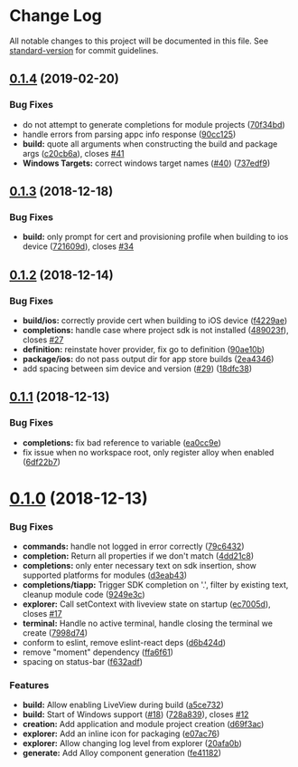 # Change Log

All notable changes to this project will be documented in this file. See [standard-version](https://github.com/conventional-changelog/standard-version) for commit guidelines.

<a name="0.1.4"></a>
## [0.1.4](https://github.com/appcelerator/vscode-appcelerator-titanium/compare/v0.1.3...v0.1.4) (2019-02-20)


### Bug Fixes

* do not attempt to generate completions for module projects ([70f34bd](https://github.com/appcelerator/vscode-appcelerator-titanium/commit/70f34bd))
* handle errors from parsing appc info response ([90cc125](https://github.com/appcelerator/vscode-appcelerator-titanium/commit/90cc125))
* **build:** quote all arguments when constructing the build and package args ([c20cb6a](https://github.com/appcelerator/vscode-appcelerator-titanium/commit/c20cb6a)), closes [#41](https://github.com/appcelerator/vscode-appcelerator-titanium/issues/41)
* **Windows Targets:** correct windows target names ([#40](https://github.com/appcelerator/vscode-appcelerator-titanium/issues/40)) ([737edf9](https://github.com/appcelerator/vscode-appcelerator-titanium/commit/737edf9))



<a name="0.1.3"></a>
## [0.1.3](https://github.com/appcelerator/vscode-appcelerator-titanium/compare/v0.1.2...v0.1.3) (2018-12-18)


### Bug Fixes

* **build:** only prompt for cert and provisioning profile when building to ios device ([721609d](https://github.com/appcelerator/vscode-appcelerator-titanium/commit/721609d)), closes [#34](https://github.com/appcelerator/vscode-appcelerator-titanium/issues/34)



<a name="0.1.2"></a>
## [0.1.2](https://github.com/appcelerator/vscode-appcelerator-titanium/compare/v0.1.1...v0.1.2) (2018-12-14)


### Bug Fixes

* **build/ios:** correctly provide cert when building to iOS device ([f4229ae](https://github.com/appcelerator/vscode-appcelerator-titanium/commit/f4229ae))
* **completions:** handle case where project sdk is not installed ([489023f](https://github.com/appcelerator/vscode-appcelerator-titanium/commit/489023f)), closes [#27](https://github.com/appcelerator/vscode-appcelerator-titanium/issues/27)
* **definition:** reinstate hover provider, fix go to definition ([90ae10b](https://github.com/appcelerator/vscode-appcelerator-titanium/commit/90ae10b))
* **package/ios:** do not pass output dir for app store builds ([2ea4346](https://github.com/appcelerator/vscode-appcelerator-titanium/commit/2ea4346))
* add spacing between sim device and version ([#29](https://github.com/appcelerator/vscode-appcelerator-titanium/issues/29)) ([18dfc38](https://github.com/appcelerator/vscode-appcelerator-titanium/commit/18dfc38))



## [0.1.1](https://github.com/appcelerator/vscode-appcelerator-titanium/compare/v0.1.0...v0.1.1) (2018-12-13)


### Bug Fixes

* **completions:** fix bad reference to variable ([ea0cc9e](https://github.com/appcelerator/vscode-appcelerator-titanium/commit/ea0cc9e))
* fix issue when no workspace root, only register alloy when enabled ([6df22b7](https://github.com/appcelerator/vscode-appcelerator-titanium/commit/6df22b7))



# [0.1.0](https://github.com/appcelerator/vscode-appcelerator-titanium/compare/ffa6f61...v0.1.0) (2018-12-13)


### Bug Fixes

* **commands:** handle not logged in error correctly ([79c6432](https://github.com/appcelerator/vscode-appcelerator-titanium/commit/79c6432))
* **completion:** Return all properties if we don't match ([4dd21c8](https://github.com/appcelerator/vscode-appcelerator-titanium/commit/4dd21c8))
* **completions:** only enter necessary text on sdk insertion, show supported platforms for modules ([d3eab43](https://github.com/appcelerator/vscode-appcelerator-titanium/commit/d3eab43))
* **completions/tiapp:** Trigger SDK completion on '.', filter by existing text, cleanup module code ([9249e3c](https://github.com/appcelerator/vscode-appcelerator-titanium/commit/9249e3c))
* **explorer:** Call setContext with liveview state on startup ([ec7005d](https://github.com/appcelerator/vscode-appcelerator-titanium/commit/ec7005d)), closes [#17](https://github.com/appcelerator/vscode-appcelerator-titanium/issues/17)
* **terminal:** Handle no active terminal, handle closing the terminal we create ([7998d74](https://github.com/appcelerator/vscode-appcelerator-titanium/commit/7998d74))
* conform to eslint, remove eslint-react deps ([d6b424d](https://github.com/appcelerator/vscode-appcelerator-titanium/commit/d6b424d))
* remove "moment" dependency ([ffa6f61](https://github.com/appcelerator/vscode-appcelerator-titanium/commit/ffa6f61))
* spacing on status-bar ([f632adf](https://github.com/appcelerator/vscode-appcelerator-titanium/commit/f632adf))


### Features

* **build:** Allow enabling LiveView during build ([a5ce732](https://github.com/appcelerator/vscode-appcelerator-titanium/commit/a5ce732))
* **build:** Start of Windows support ([#18](https://github.com/appcelerator/vscode-appcelerator-titanium/issues/18)) ([728a839](https://github.com/appcelerator/vscode-appcelerator-titanium/commit/728a839)), closes [#12](https://github.com/appcelerator/vscode-appcelerator-titanium/issues/12)
* **creation:** Add application and module project creation ([d69f3ac](https://github.com/appcelerator/vscode-appcelerator-titanium/commit/d69f3ac))
* **explorer:** Add an inline icon for packaging ([e07ac76](https://github.com/appcelerator/vscode-appcelerator-titanium/commit/e07ac76))
* **explorer:** Allow changing log level from explorer ([20afa0b](https://github.com/appcelerator/vscode-appcelerator-titanium/commit/20afa0b))
* **generate:** Add Alloy component generation ([fe41182](https://github.com/appcelerator/vscode-appcelerator-titanium/commit/fe41182))
